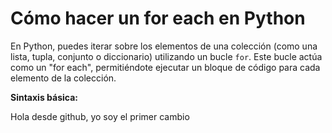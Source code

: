 # Cómo hacer un for each en Python

En Python, puedes iterar sobre los elementos de una colección (como una lista, tupla, conjunto o diccionario) utilizando un bucle `for`. Este bucle actúa como un "for each", permitiéndote ejecutar un bloque de código para cada elemento de la colección.

**Sintaxis básica:**


Hola desde github, yo soy el primer cambio


